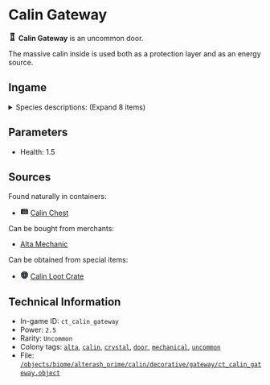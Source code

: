 # Calin Gateway

<img src="https://raw.githubusercontent.com/Ceterai/Enternia/main/objects/biome/alterash_prime/calin/decorative/gateway/icon.png" alt="Calin Gateway icon" loading="lazy" height=16px width="auto" /> **Calin Gateway** is an uncommon door.

The massive calin inside is used both as a protection layer and as an energy source.

## Ingame

<details><summary>Species descriptions: (Expand 8 items)</summary>

- Alta: The main reason entertainment places use gates like these is to ensure safety and autonomy in case of emergencies.
- Apex: This door has a crystal mounted inside of it.
- Avian: A wholesome crystal door.
- Floran: Floran comesss!
- Glitch: Pleased. This door looks reassuring.
- Human: A sturdy door.
- Hylotl: I'm intrigued why this door has a crystal mounted inside.
- Novakid: This mate looks really solid and reliable.

</details>

## Parameters

- Health: 1.5

## Sources

Found naturally in containers:

- <img src="https://raw.githubusercontent.com/Ceterai/Enternia/main/objects/biome/alterash_prime/calin/decorative/chest/icon.png" alt="Calin Chest icon" loading="lazy" height=16px width="auto" /> [Calin Chest](https://ceterai.github.io/MyEnternia/Wiki/CalinChest)

Can be bought from merchants:

- [Alta Mechanic](https://ceterai.github.io/MyEnternia/Wiki/AltaMechanic)

Can be obtained from special items:

- <img src="https://raw.githubusercontent.com/Ceterai/Enternia/main/items/active/alta/loot/biome/ct_calin_loot.png" alt="Calin Loot Crate icon" loading="lazy" height=16px width="auto" /> [Calin Loot Crate](https://ceterai.github.io/MyEnternia/Wiki/CalinLootCrate)

## Technical Information

- In-game ID: `ct_calin_gateway`
- Power: `2.5`
- Rarity: `Uncommon`
- Colony tags: [`alta`](https://ceterai.github.io/MyEnternia/Wiki/Tags/Alta), [`calin`](https://ceterai.github.io/MyEnternia/Wiki/Tags/Calin), [`crystal`](https://ceterai.github.io/MyEnternia/Wiki/Tags/Crystal), [`door`](https://ceterai.github.io/MyEnternia/Wiki/Tags/Door), [`mechanical`](https://ceterai.github.io/MyEnternia/Wiki/Tags/Mechanical), [`uncommon`](https://ceterai.github.io/MyEnternia/Wiki/Tags/Uncommon)
- File: [`/objects/biome/alterash_prime/calin/decorative/gateway/ct_calin_gateway.object`](https://github.com/Ceterai/Enternia/blob/main/objects/biome/alterash_prime/calin/decorative/gateway/ct_calin_gateway.object)
